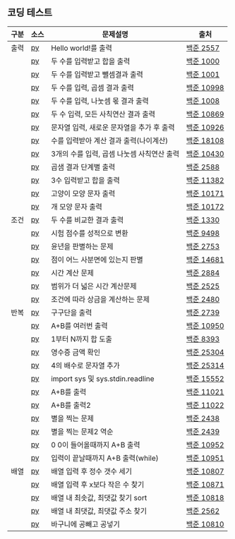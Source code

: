 ## 코딩 테스트

|구분|소스|문제설명|출처|
|--|--|--|--|
|출력|[py](./docs/codingtests/input_output/2557.py)|Hello world!를 출력|[백준 2557](https://www.acmicpc.net/problem/2557)|
||[py](./docs/codingtests/input_output/1000.py)|두 수를 입력받고 합을 출력|[백준 1000](https://www.acmicpc.net/problem/1000)|
||[py](./docs/codingtests/input_output/1001.py)|두 수를 입력받고 뺄셈결과 출력|[백준 1001](https://www.acmicpc.net/problem/1001)|
||[py](./docs/codingtests/input_output/10998.py)|두 수를 입력, 곱셈 결과 출력|[백준 10998](https://www.acmicpc.net/problem/10998)|
||[py](./docs/codingtests/input_output/1008.py)|두 수를 입력, 나눗셈 몫 결과 출력|[백준 1008](https://www.acmicpc.net/problem/1008)|
||[py](./docs/codingtests/input_output/10869.py)|두 수 입력, 모든 사칙연산 결과 출력|[백준 10869](https://www.acmicpc.net/problem/10869)|
||[py](./docs/codingtests/input_output/10926.py)|문자열 입력, 새로운 문자열을 추가 후 출력|[백준 10926](https://www.acmicpc.net/problem/10926)|
||[py](./docs/codingtests/input_output/18108.py)|수를 입력받아 계산 결과 출력(나이계산)|[백준 18108](https://www.acmicpc.net/problem/18108)|
||[py](./docs/codingtests/input_output/10430.py)|3개의 수를 입력, 곱셈 나눗셈 사칙연산 출력|[백준 10430](https://www.acmicpc.net/problem/10430)|
||[py](./docs/codingtests/input_output/2588.py)|곱샘 결과 단계별 출력|[백준 2588](https://www.acmicpc.net/problem/2588)|
||[py](./docs/codingtests/input_output/11382.py)|3수 입력받고 합을 출력|[백준 11382](https://www.acmicpc.net/problem/11382)|
||[py](./docs/codingtests/input_output/10171.py)|고양이 모양 문자 출력|[백준 10171](https://www.acmicpc.net/problem/10171)|
||[py](./docs/codingtests/input_output/10172.py)|개 모양 문자 출력|[백준 10172](https://www.acmicpc.net/problem/10172)|
|조건|[py](./docs/codingtests/If/1330.py)|두 수를 비교한 결과 출력|[백준 1330](https://www.acmicpc.net/problem/1330)|
||[py](./docs/codingtests/If/9498.py)|시험 점수를 성적으로 변환|[백준 9498](https://www.acmicpc.net/problem/9498)|
||[py](./docs/codingtests/If/2753.py)|윤년을 판별하는 문제|[백준 2753](https://www.acmicpc.net/problem/2753)|
||[py](./docs/codingtests/If/14681.py)|점이 어느 사분면에 있는지 판별|[백준 14681](https://www.acmicpc.net/problem/14681)|
||[py](./docs/codingtests/If/2884.py)|시간 계산 문제|[백준 2884](https://www.acmicpc.net/problem/2884)|
||[py](./docs/codingtests/If/2525.py)|범위가 더 넓은 시간 계산문제|[백준 2525](https://www.acmicpc.net/problem/2525)|
||[py](./docs/codingtests/If/2480.py)|조건에 따라 상금을 계산하는 문제|[백준 2480](https://www.acmicpc.net/problem/2480)|
|반복|[py](./docs/codingtests/loops/2739.py)|구구단을 출력|[백준 2739](https://www.acmicpc.net/problem/2739)|
||[py](./docs/codingtests/loops/10950.py)|A+B를 여러번 출력|[백준 10950](https://www.acmicpc.net/problem/10950)|
||[py](./docs/codingtests/loops/8393.py)|1부터 N까지 합 도출|[백준 8393](https://www.acmicpc.net/problem/8393)|
||[py](./docs/codingtests/loops/25304.py)|영수증 금액 확인|[백준 25304](https://www.acmicpc.net/problem/25304)|
||[py](./docs/codingtests/loops/25314.py)|4의 배수로 문자열 추가|[백준 25314](https://www.acmicpc.net/problem/25314)|
||[py](./docs/codingtests/loops/15552.py)|import sys 및 sys.stdin.readline|[백준 15552](https://www.acmicpc.net/problem/15552)|
||[py](./docs/codingtests/loops/11021.py)|A+B를 출력|[백준 11021](https://www.acmicpc.net/problem/11021)|
||[py](./docs/codingtests/loops/11022.py)|A+B를 출력2|[백준 11022](https://www.acmicpc.net/problem/11022)|
||[py](./docs/codingtests/loops/2438.py)|별을 찍는 문제|[백준 2438](https://www.acmicpc.net/problem/2438)|
||[py](./docs/codingtests/loops/2439.py)|별을 찍는 문제2 역순|[백준 2439](https://www.acmicpc.net/problem/2439)|
||[py](./docs/codingtests/loops/10952.py)|0 0이 들어올때까지 A+B 출력|[백준 10952](https://www.acmicpc.net/problem/10952)|
||[py](./docs/codingtests/loops/10951.py)|입력이 끝날때까지 A+B 출력(while)|[백준 10951](https://www.acmicpc.net/problem/10951)|
|배열|[py](./docs/codingtests/array/10807.py)|배열 입력 후 정수 갯수 세기|[백준 10807](https://www.acmicpc.net/problem/10807)|
||[py](./docs/codingtests/array/10871.py)|배열 입력 후 x보다 작은 수 찾기|[백준 10871](https://www.acmicpc.net/problem/10871)|
||[py](./docs/codingtests/array/10818.py)|배열 내 최솟값, 최댓값 찾기 sort|[백준 10818](https://www.acmicpc.net/problem/10818)|
||[py](./docs/codingtests/array/2562.py)|배열 내 최댓값, 최댓값 주소 찾기|[백준 2562](https://www.acmicpc.net/problem/2562)|
||[py](./docs/codingtests/array/10810.py)|바구니에 공빼고 공넣기|[백준 10810](https://www.acmicpc.net/problem/10810)|
